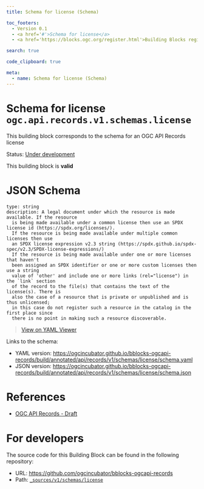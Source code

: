 ```yaml
---
title: Schema for license (Schema)

toc_footers:
  - Version 0.1
  - <a href='#'>Schema for license</a>
  - <a href='https://blocks.ogc.org/register.html'>Building Blocks register</a>

search: true

code_clipboard: true

meta:
  - name: Schema for license (Schema)
---
```



# Schema for license `ogc.api.records.v1.schemas.license`

This building block corresponds to the schema for an OGC API Records license

<p class="status">
    <span data-rainbow-uri="http://www.opengis.net/def/status">Status</span>:
    <a href="http://www.opengis.net/def/status/under-development" target="_blank" data-rainbow-uri>Under development</a>
</p>

<aside class="success">
This building block is <strong>valid</strong>
</aside>


# JSON Schema

```yaml--schema
type: string
description: A legal document under which the resource is made available. If the resource
  is being made available under a common license then use an SPDX license id (https://spdx.org/licenses/).
  If the resource is being made available under multiple common licenses then use
  an SPDX license expression v2.3 string (https://spdx.github.io/spdx-spec/v2.3/SPDX-license-expressions/)
  If the resource is being made available under one or more licenses that haven't
  been assigned an SPDX identifier or one or more custom licenses then use a string
  value of 'other' and include one or more links (rel="license") in the `link` section
  of the record to the file(s) that contains the text of the license(s). There is
  also the case of a resource that is private or unpublished and is thus unlicensed;
  in this case do not register such a resource in the catalog in the first place since
  there is no point in making such a resource discoverable.

```

> <a target="_blank" href="https://avillar.github.io/TreedocViewer/?dataParser=yaml&amp;dataUrl=https%3A%2F%2Fogcincubator.github.io%2Fbblocks-ogcapi-records%2Fbuild%2Fannotated%2Fapi%2Frecords%2Fv1%2Fschemas%2Flicense%2Fschema.yaml&amp;expand=2&amp;option=%7B%22showTable%22%3A+false%7D">View on YAML Viewer</a>

Links to the schema:

* YAML version: <a href="https://ogcincubator.github.io/bblocks-ogcapi-records/build/annotated/api/records/v1/schemas/license/schema.yaml" target="_blank">https://ogcincubator.github.io/bblocks-ogcapi-records/build/annotated/api/records/v1/schemas/license/schema.yaml</a>
* JSON version: <a href="https://ogcincubator.github.io/bblocks-ogcapi-records/build/annotated/api/records/v1/schemas/license/schema.json" target="_blank">https://ogcincubator.github.io/bblocks-ogcapi-records/build/annotated/api/records/v1/schemas/license/schema.json</a>

# References

* [OGC API Records - Draft](https://docs.ogc.org/DRAFTS/20-004.html)

# For developers

The source code for this Building Block can be found in the following repository:

* URL: <a href="https://github.com/ogcincubator/bblocks-ogcapi-records" target="_blank">https://github.com/ogcincubator/bblocks-ogcapi-records</a>
* Path:
<code><a href="https://github.com/ogcincubator/bblocks-ogcapi-records/blob/HEAD/_sources/v1/schemas/license" target="_blank">_sources/v1/schemas/license</a></code>

